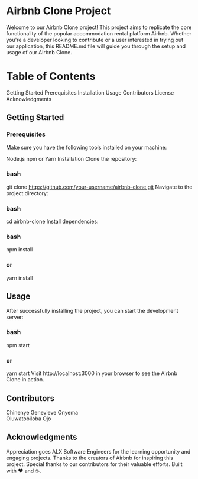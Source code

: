 # Airbnb Clone Project
Welcome to our Airbnb Clone project! This project aims to replicate the core functionality of the popular accommodation rental platform Airbnb. Whether you're a developer looking to
contribute or a user interested in trying out our application, this README.md file will guide you through the setup and usage of our Airbnb Clone.

# Table of Contents
Getting Started
	Prerequisites
	Installation
Usage
Contributors
License
Acknowledgments


## Getting Started
### Prerequisites

Make sure you have the following tools installed on your machine:

Node.js
npm or Yarn
Installation
Clone the repository:

### bash

git clone https://github.com/your-username/airbnb-clone.git
Navigate to the project directory:

### bash
cd airbnb-clone
Install dependencies:

### bash
npm install
### or
yarn install

## Usage
After successfully installing the project, you can start the development server:

### bash

npm start
### or
yarn start
Visit http://localhost:3000 in your browser to see the Airbnb Clone in action.

## Contributors

Chinenye Genevieve Onyema <br>
Oluwatobiloba Ojo

## Acknowledgments
Appreciation goes ALX Software Engineers for the learning opportunity and engaging projects.
Thanks to the creators of Airbnb for inspiring this project.
Special thanks to our contributors for their valuable efforts.
Built with ❤️ and ☕️.
